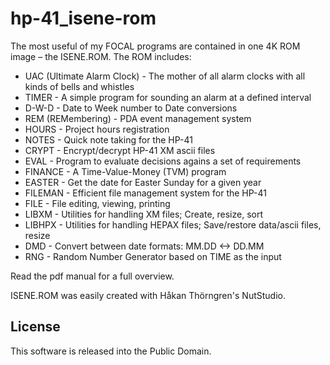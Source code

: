 # hp-41_isene-rom

The most useful of my FOCAL programs are contained in one 4K ROM image – the ISENE.ROM. The ROM includes:

* UAC (Ultimate Alarm Clock) - The mother of all alarm clocks with all kinds
  of bells and whistles
* TIMER - A simple program for sounding an alarm at a defined interval
* D-W-D - Date to Week number to Date conversions
* REM (REMembering) - PDA event management system
* HOURS - Project hours registration
* NOTES - Quick note taking for the HP-41
* CRYPT - Encrypt/decrypt HP-41 XM ascii files
* EVAL - Program to evaluate decisions agains a set of requirements
* FINANCE - A Time-Value-Money (TVM) program
* EASTER - Get the date for Easter Sunday for a given year
* FILEMAN - Efficient file management system for the HP-41
* FILE - File editing, viewing, printing
* LIBXM - Utilities for handling XM files; Create, resize, sort
* LIBHPX - Utilities for handling HEPAX files; Save/restore data/ascii files, resize
* DMD - Convert between date formats: MM.DD <-> DD.MM
* RNG - Random Number Generator based on TIME as the input

Read the pdf manual for a full overview.

ISENE.ROM was easily created with Håkan Thörngren's NutStudio.

## License
This software is released into the Public Domain.
